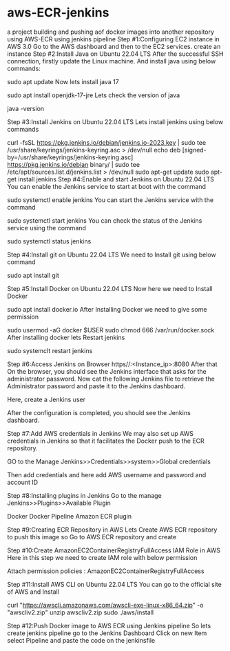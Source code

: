 # aws-ECR-jenkins
a project building and pushing aof docker images into another repository using AWS-ECR using jenkins pipeline
Step #1:Configuring EC2 instance in AWS
3.0 Go to the AWS dashboard and then to the EC2 services. create an instance
Step #2:Install Java on Ubuntu 22.04 LTS
After the successful SSH connection, firstly update the Linux machine. And install java using below commands:

sudo apt update
Now lets install java 17

sudo apt install openjdk-17-jre
Lets check the version of java

java -version

Step #3:Install Jenkins on Ubuntu 22.04 LTS
Lets install jenkins using below commands

curl -fsSL https://pkg.jenkins.io/debian/jenkins.io-2023.key | sudo tee \
  /usr/share/keyrings/jenkins-keyring.asc > /dev/null
echo deb [signed-by=/usr/share/keyrings/jenkins-keyring.asc] \
  https://pkg.jenkins.io/debian binary/ | sudo tee \
 /etc/apt/sources.list.d/jenkins.list > /dev/null
sudo apt-get update
sudo apt-get install jenkins
Step #4:Enable and start Jenkins on Ubuntu 22.04 LTS
You can enable the Jenkins service to start at boot with the command

sudo systemctl enable jenkins
You can start the Jenkins service with the command

sudo systemctl start jenkins
You can check the status of the Jenkins service using the command

sudo systemctl status jenkins


Step #4:Install git on Ubuntu 22.04 LTS
We need to Install git using below command

sudo apt install git

Step #5:Install Docker on Ubuntu 22.04 LTS
Now here we need to Install Docker

sudo apt  install docker.io
After Installing Docker we need to give some permission

sudo usermod -aG docker $USER
sudo chmod 666 /var/run/docker.sock
After installing docker lets Restart jenkins

sudo systemclt restart jenkins


Step #6:Access Jenkins on Browser
https//:<Instance_ip>:8080
After that On the browser, you should see the Jenkins interface that asks for the administrator password.
Now cat the following Jenkins file to retrieve the Administrator password and paste it to the Jenkins dashboard.

Here, create a Jenkins user

After the configuration is completed, you should see the Jenkins dashboard.


Step #7:Add AWS credentials in Jenkins
We may also set up AWS credentials in Jenkins so that it facilitates the Docker push to the ECR repository.

GO to the Manage Jenkins>>Credentials>>system>>Global credentials


Then add credentials and here add AWS username and password and account ID

Step #8:Installing plugins in Jenkins
Go to the manage Jenkins>>Plugins>>Available Plugin

Docker
Docker Pipeline
Amazon ECR plugin

Step #9:Creating ECR Repository in AWS
Lets Create AWS ECR repository to push this image so Go to AWS ECR repository and create

Step #10:Create AmazonEC2ContainerRegistryFullAccess IAM Role in AWS
Here in this step we need to create IAM role with below permission 

Attach permission policies : AmazonEC2ContainerRegistryFullAccess

Step #11:Install AWS CLI on Ubuntu 22.04 LTS
You can go to the official site of AWS and Install

curl "https://awscli.amazonaws.com/awscli-exe-linux-x86_64.zip" -o "awscliv2.zip"
unzip awscliv2.zip 
sudo ./aws/install

Step #12:Push Docker image to AWS ECR using Jenkins pipeline
So lets create jenkins pipeline go to the Jenkins Dashboard Click on new Item select Pipeline and paste the code on the jenkinsfile






